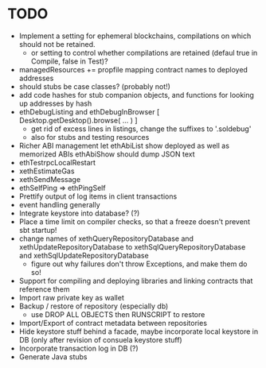 # TODO

* Implement a setting for ephemeral blockchains, compilations on which should not be retained.
  *  or setting to control whether compilations are retained (defaul true in Compile, false in Test)?
* managedResources += propfile mapping contract names to deployed addresses
* should stubs be case classes? (probably not!)
* add code hashes for stub companion objects, and functions for looking up addresses by hash
* ethDebugListing and ethDebugInBrowser [ Desktop.getDesktop().browse( ... ) ]
  * get rid of excess lines in listings, change the suffixes to '.soldebug'
  * also for stubs and testing resources
* Richer ABI management
   let ethAbiList show deployed as well as memorized ABIs
       ethAbiShow should dump JSON text
* ethTestrpcLocalRestart
* xethEstimateGas
* xethSendMessage
* ethSelfPing => ethPingSelf
* Prettify output of log items in client transactions
* event handling generally
* Integrate keystore into database? (?)
* Place a time limit on compiler checks, so that a freeze doesn't prevent sbt startup!
* change names of xethQueryRepositoryDatabase and xethUpdateRepositoryDatabase to xethSqlQueryRepositoryDatabase and xethSqlUpdateRepositoryDatabase
  *  figure out why failures don't throw Exceptions, and make them do so!
* Support for compiling and deploying libraries and linking contracts that reference them
* Import raw private key as wallet
* Backup / restore of repository (especially db)
  * use DROP ALL OBJECTS then RUNSCRIPT to restore
* Import/Export of contract metadata between repositories
* Hide keystore stuff behind a facade, maybe incorporate local keystore in DB (only after revision of consuela keystore stuff)
* Incorporate transaction log in DB (?)
* Generate Java stubs
